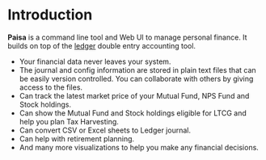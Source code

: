 # Introduction

**Paisa** is a command line tool and Web UI to manage personal
finance. It builds on top of the [ledger](https://www.ledger-cli.org/) double entry accounting
tool.

* Your financial data never leaves your system.
* The journal and config information are stored in plain text files
  that can be easily version controlled. You can collaborate with
  others by giving access to the files.
* Can track the latest market price of your Mutual Fund, NPS Fund
  and Stock holdings.
* Can show the Mutual Fund and Stock holdings eligible for LTCG and
  help you plan Tax Harvesting.
* Can convert CSV or Excel sheets to Ledger journal.
* Can help with retirement planning.
* And many more visualizations to help you make any financial
  decisions.
